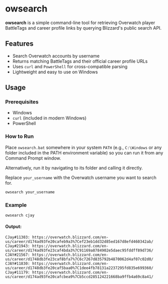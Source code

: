 # owsearch

**owsearch** is a simple command-line tool for retrieving Overwatch player BattleTags and career profile links by querying Blizzard's public search API.

## Features

- Search Overwatch accounts by username
- Returns matching BattleTags and their official career profile URLs
- Uses `curl` and `PowerShell` for cross-compatible parsing
- Lightweight and easy to use on Windows

##  Usage

### Prerequisites

- Windows
- `curl` (included in modern Windows)
- PowerShell

### How to Run

Place `owsearch.bat` somewhere in your system `PATH` (e.g., `C:\Windows` or any folder included in the PATH environment variable) so you can run it from any Command Prompt window.

Alternatively, run it by navigating to its folder and calling it directly.

Replace `your_username` with the Overwatch username you want to search for.

```cmd
owsearch your_username
```
### Example

```cmd
owsearch cjay
```
#### Output:
```
CJay#11303: https://overwatch.blizzard.com/en-us/career/d174ad93fe20cafeb9a3%7Cef23eb1dd32d85ed167d8efd460342ab/
CJay#21943: https://overwatch.blizzard.com/en-us/career/d174ad93fe23caf4bda3%7C91169a8784902e5daec95fddff89d736/
CJAY#21567: https://overwatch.blizzard.com/en-us/career/d1748db3fe23caf8bfa7%7C6c7267d835792b4870062d4af07c02d0/
CJAY#11830: https://overwatch.blizzard.com/en-us/career/d1748db3fe20caf5baa0%7C1dee4fb78131a2237295fd835e699360/
CJay#11179: https://overwatch.blizzard.com/en-us/career/d174ad93fe20cafcbea9%7Cb5ccd285124221668ba9ffb4a69c8a41/
```
